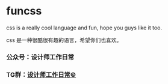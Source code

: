 # funcss

css is a really cool language and fun, hope you guys like it too.

css 是一种很酷很有趣的语言，希望你们也喜欢。


### 公众号：设计师工作日常

### TG群：[设计师工作日常©](https://t.me/+I263gKFsWFBmZGVl)
